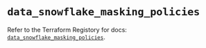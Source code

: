 # `data_snowflake_masking_policies`

Refer to the Terraform Registory for docs: [`data_snowflake_masking_policies`](https://registry.terraform.io/providers/snowflake-labs/snowflake/0.79.0/docs/data-sources/masking_policies).
